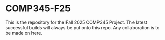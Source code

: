 # COMP345-F25
This is the repository for the Fall 2025 COMP345 Project. The latest successful builds will always be put onto this repo. Any collaboration is to be made on here.
